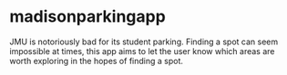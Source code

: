 # madisonparkingapp
JMU is notoriously bad for its student parking. Finding a spot can seem impossible at times, this app aims to let the user know which areas are worth exploring in the hopes of finding a spot.

